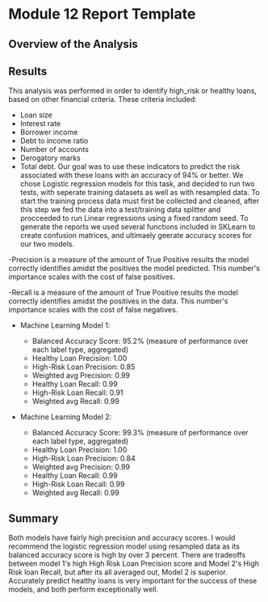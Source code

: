 # Module 12 Report Template

## Overview of the Analysis

## Results
This analysis was performed in order to identify high_risk or healthy loans, based on other financial criteria. These criteria included: 
- Loan size
- Interest rate
- Borrower income
- Debt to income ratio
- Number of accounts
- Derogatory marks
- Total debt.
Our goal was to use these indicators to predict the risk associated with these loans with an accuracy of 94% or better. We chose Logistic regression models for this task, and decided to run two tests, with seperate training datasets as well as with resampled data. To start the training process data must first be collected and cleaned, after this step we fed the data into a test/training data splitter and procceeded to run Linear regressions using a fixed random seed. To generate the reports we used several functions included in SKLearn to create confusion matrices, and ultimaely geerate accuracy scores for our two models.


-Precision is a measure of the amount of True Positive results the model correctly identifies amidst the positives the model predicted. 
  This number's importance scales with the cost of false positives. 

-Recall is a measure of the amount of True Positive results the model correctly identifies amidst the positives in the data. 
  This number's importance scales with the cost of false negatives. 

* Machine Learning Model 1:
  * Balanced Accuracy Score: 95.2% (measure of performance over each label type, aggregated) 
  * Healthy Loan Precision: 1.00
  * High-Risk Loan Precision: 0.85
  * Weighted avg Precision: 0.99
  * Healthy Loan Recall: 0.99
  * High-Risk Loan Recall: 0.91
  * Weighted avg Recall: 0.99

* Machine Learning Model 2:
  * Balanced Accuracy Score: 99.3% (measure of performance over each label type, aggregated) 
  * Healthy Loan Precision: 1.00
  * High-Risk Loan Precision: 0.84
  * Weighted avg Precision: 0.99
  * Healthy Loan Recall: 0.99
  * High-Risk Loan Recall: 0.99
  * Weighted avg Recall: 0.99

## Summary

Both models have fairly high precision and accuracy scores. I would recommend the logistic regression model using resampled data as its balanced accuracy score is high by over 3 percent. There are tradeoffs between model 1's high High Risk Loan Precision score and Model 2's High Risk loan Recall, but after its all averaged out, Model 2 is superior.  
Accurately predict healthy loans is very important for the success of these models, and both perform exceptionally well. 

